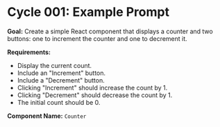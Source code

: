 # Cycle 001: Example Prompt

**Goal:** Create a simple React component that displays a counter and two buttons: one to increment the counter and one to decrement it.

**Requirements:**
- Display the current count.
- Include an "Increment" button.
- Include a "Decrement" button.
- Clicking "Increment" should increase the count by 1.
- Clicking "Decrement" should decrease the count by 1.
- The initial count should be 0.

**Component Name:** `Counter`
